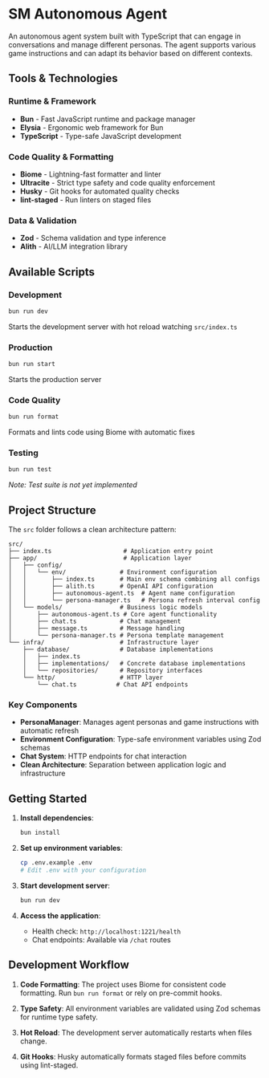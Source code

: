 # SM Autonomous Agent

An autonomous agent system built with TypeScript that can engage in conversations and manage different personas. The agent supports various game instructions and can adapt its behavior based on different contexts.

## Tools & Technologies

### Runtime & Framework
- **Bun** - Fast JavaScript runtime and package manager
- **Elysia** - Ergonomic web framework for Bun
- **TypeScript** - Type-safe JavaScript development

### Code Quality & Formatting
- **Biome** - Lightning-fast formatter and linter
- **Ultracite** - Strict type safety and code quality enforcement
- **Husky** - Git hooks for automated quality checks
- **lint-staged** - Run linters on staged files

### Data & Validation
- **Zod** - Schema validation and type inference
- **Alith** - AI/LLM integration library

## Available Scripts

### Development
```bash
bun run dev
```
Starts the development server with hot reload watching `src/index.ts`

### Production
```bash
bun run start
```
Starts the production server

### Code Quality
```bash
bun run format
```
Formats and lints code using Biome with automatic fixes

### Testing
```bash
bun run test
```
*Note: Test suite is not yet implemented*

## Project Structure

The `src` folder follows a clean architecture pattern:

```
src/
├── index.ts                    # Application entry point
├── app/                        # Application layer
│   ├── config/
│   │   └── env/               # Environment configuration
│   │       ├── index.ts       # Main env schema combining all configs
│   │       ├── alith.ts       # OpenAI API configuration
│   │       ├── autonomous-agent.ts  # Agent name configuration
│   │       └── persona-manager.ts   # Persona refresh interval config
│   └── models/                # Business logic models
│       ├── autonomous-agent.ts # Core agent functionality
│       ├── chat.ts            # Chat management
│       ├── message.ts         # Message handling
│       └── persona-manager.ts # Persona template management
└── infra/                     # Infrastructure layer
    ├── database/              # Database implementations
    │   ├── index.ts
    │   ├── implementations/   # Concrete database implementations
    │   └── repositories/      # Repository interfaces
    └── http/                  # HTTP layer
        └── chat.ts           # Chat API endpoints
```

### Key Components

- **PersonaManager**: Manages agent personas and game instructions with automatic refresh
- **Environment Configuration**: Type-safe environment variables using Zod schemas
- **Chat System**: HTTP endpoints for chat interaction
- **Clean Architecture**: Separation between application logic and infrastructure

## Getting Started

1. **Install dependencies**:
   ```bash
   bun install
   ```

2. **Set up environment variables**:
   ```bash
   cp .env.example .env
   # Edit .env with your configuration
   ```

3. **Start development server**:
   ```bash
   bun run dev
   ```

4. **Access the application**:
   - Health check: `http://localhost:1221/health`
   - Chat endpoints: Available via `/chat` routes

## Development Workflow

1. **Code Formatting**: The project uses Biome for consistent code formatting. Run `bun run format` or rely on pre-commit hooks.

2. **Type Safety**: All environment variables are validated using Zod schemas for runtime type safety.

3. **Hot Reload**: The development server automatically restarts when files change.

4. **Git Hooks**: Husky automatically formats staged files before commits using lint-staged.